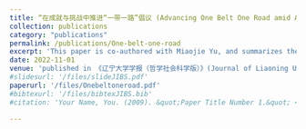 ```yaml
---
title: “在成就与挑战中推进“一带一路”倡议 (Advancing One Belt One Road amid Achievements and Challenges, joint with )” 
collection: publications
category: "publications"
permalink: /publications/One-belt-one-road
excerpt: 'This paper is co-authored with Miaojie Yu, and summarizes the achievements and challenges of the Belt and Road Initiative (BRI).'
date: 2022-11-01
venue: 'published in 《辽宁大学学报（哲学社会科学版）》(Journal of Liaoning University(Philosophy and Social Sciences)), Vol 50, No. 6'
#slidesurl: '/files/slideJIBS.pdf'
paperurl: '/files/Onebeltoneroad.pdf'
#bibtexurl: '/files/bibtexJIBS.bib'
#citation: 'Your Name, You. (2009). &quot;Paper Title Number 1.&quot; <i>Journal 1</i>. 1(1).'

---
```





